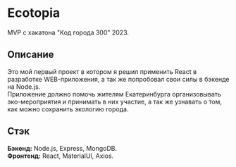 # Ecotopia
MVP с хакатона "Код города 300" 2023.
## Описание
Это мой первый проект в котором я решил применить React в разработке WEB-приложения, а так же попробовал свои силы в бэкенде на Node.js.  
Приложение должно помочь жителям Екатеринбурга организовывать эко-мероприятия и принимать в них участие, а так же узнавать о том, как можно сохранить экологию города.
## Стэк 
**Бэкенд:** Node.js, Express, MongoDB.  
**Фронтенд:** React, MaterialUI, Axios.
